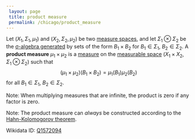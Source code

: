 ```yaml
---
 layout: page
 title: product measure
 permalink: /chicago/product_measure
---
```

Let $(X_1,\Sigma_1,\mu_1)$ and $(X_2,\Sigma_2,\mu_2)$ be two [measure spaces](https://defsmath.github.io/DefsMath/measure_space), and let $\Sigma_1\otimes \Sigma_2$ be the [σ-algebra generated](https://defsmath.github.io/DefsMath/generate_a_σ-algebra) by sets of the form $B_1\times B_2$ for $B_1\in \Sigma_1$, $B_2\in \Sigma_2$. A **product measure** $\mu_1\times \mu_2$ is a [measure](https://defsmath.github.io/DefsMath/##############measure) on the [measurable space](https://defsmath.github.io/DefsMath/measurable) $(X_1\times X_2, \Sigma_1\otimes\Sigma_2)$ such that $$(\mu_1\times\mu_2)(B_1\times B_2) = \mu_1(B_1)\mu_2(B_2)$$ for all $B_1\in \Sigma_1$, $B_2\in \Sigma_2$. 

Note: When multiplying measures that are infinite, the product is zero if any factor is zero.

Note: The product measure can *always* be constructed according to the [Hahn-Kolomogorov theorem](https://defsmath.github.io/DefsMath/Carathéodory's_extension_theorem).

Wikidata ID: [Q1572094](https://www.wikidata.org/wiki/Q1572094)